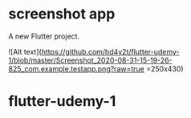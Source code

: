 # screenshot app

A new Flutter project.

![Alt text](https://github.com/hd4y2t/flutter-udemy-1/blob/master/Screenshot_2020-08-31-15-19-26-825_com.example.testapp.png?raw=true =250x430)

# flutter-udemy-1
